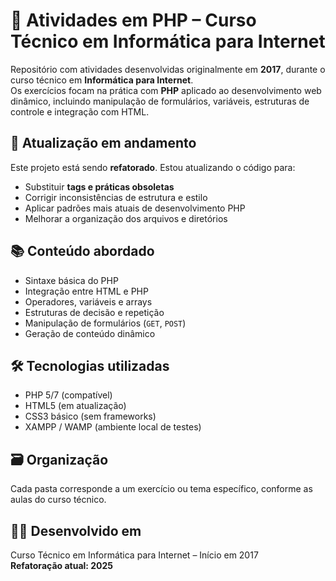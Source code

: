 # 🐘 Atividades em PHP – Curso Técnico em Informática para Internet

Repositório com atividades desenvolvidas originalmente em **2017**, durante o curso técnico em **Informática para Internet**.  
Os exercícios focam na prática com **PHP** aplicado ao desenvolvimento web dinâmico, incluindo manipulação de formulários, variáveis, estruturas de controle e integração com HTML.

## 🔧 Atualização em andamento

Este projeto está sendo **refatorado**. Estou atualizando o código para:

- Substituir **tags e práticas obsoletas**
- Corrigir inconsistências de estrutura e estilo
- Aplicar padrões mais atuais de desenvolvimento PHP
- Melhorar a organização dos arquivos e diretórios

## 📚 Conteúdo abordado

- Sintaxe básica do PHP
- Integração entre HTML e PHP
- Operadores, variáveis e arrays
- Estruturas de decisão e repetição
- Manipulação de formulários (`GET`, `POST`)
- Geração de conteúdo dinâmico

## 🛠 Tecnologias utilizadas

- PHP 5/7 (compatível)
- HTML5 (em atualização)
- CSS3 básico (sem frameworks)
- XAMPP / WAMP (ambiente local de testes)

## 🗃 Organização

Cada pasta corresponde a um exercício ou tema específico, conforme as aulas do curso técnico.

## 👩‍💻 Desenvolvido em

Curso Técnico em Informática para Internet – Início em 2017  
**Refatoração atual: 2025**
